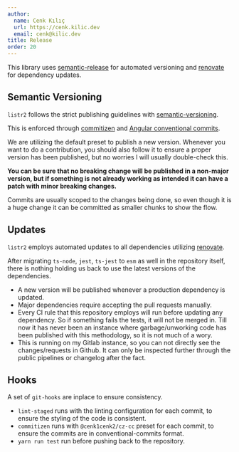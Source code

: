 ```yaml
---
author:
  name: Cenk Kılıç
  url: https://cenk.kilic.dev
  email: cenk@kilic.dev
title: Release
order: 20
---
```


This library uses [semantic-release](https://github.com/semantic-release/semantic-release) for automated versioning and [renovate](https://github.com/renovatebot/renovate) for dependency updates.

<!-- more -->

## Semantic Versioning

`listr2` follows the strict publishing guidelines with [semantic-versioning](https://semver.org/).

This is enforced through [commitizen](https://github.com/commitizen/cz-cli) and [Angular conventional commits](https://www.conventionalcommits.org/).

We are utilizing the default preset to publish a new version. Whenever you want to do a contribution, you should also follow it to ensure a proper version has been published, but no worries I will usually double-check this.

**You can be sure that no breaking change will be published in a non-major version, but if something is not already working as intended it can have a patch with minor breaking changes.**

Commits are usually scoped to the changes being done, so even though it is a huge change it can be committed as smaller chunks to show the flow.

## Updates

`listr2` employs automated updates to all dependencies utilizing [renovate](https://github.com/renovatebot/renovate).

After migrating `ts-node`, `jest`, `ts-jest` to `esm` as well in the repository itself, there is nothing holding us back to use the latest versions of the dependencies.

- A new version will be published whenever a production dependency is updated.
- Major dependencies require accepting the pull requests manually.
- Every CI rule that this repository employs will run before updating any dependency. So if something fails the tests, it will not be merged in. Till now it has never been an instance where garbage/unworking code has been published with this methodology, so it is not much of a wory.
- This is running on my Gitlab instance, so you can not directly see the changes/requests in Github. It can only be inspected further through the public pipelines or changelog after the fact.

## Hooks

A set of `git-hooks` are inplace to ensure consistency.

- `lint-staged` runs with the linting configuration for each commit, to ensure the styling of the code is consistent.
- `commitizen` runs with `@cenk1cenk2/cz-cc` preset for each commit, to ensure the commits are in conventional-commits format.
- `yarn run test` run before pushing back to the repository.
